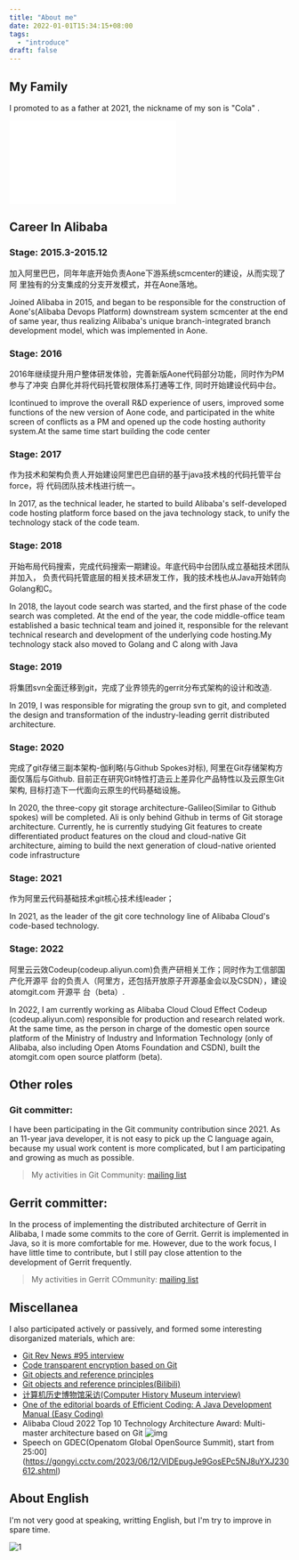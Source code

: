 ```yaml
---
title: "About me"
date: 2022-01-01T15:34:15+08:00
tags:
  - "introduce"
draft: false
---
```


## My Family

I promoted to as a father at 2021, the nickname of my son is "Cola" .

<iframe src="//player.bilibili.com/player.html?aid=530117835&bvid=BV1Wu41187n9&cid=1170226831&page=1" scrolling="no" border="0" frameborder="no" framespacing="0" allowfullscreen="true"> </iframe>

## Career In Alibaba

### Stage: 2015.3-2015.12

加入阿里巴巴，同年年底开始负责Aone下游系统scmcenter的建设，从而实现了阿
里独有的分支集成的分支开发模式，并在Aone落地。

Joined Alibaba in 2015, and began to be responsible for the construction of
Aone's(Alibaba Devops Platform) downstream system scmcenter at the end of same
year, thus realizing Alibaba's unique branch-integrated branch development
model, which was implemented in Aone.

### Stage: 2016

2016年继续提升用户整体研发体验，完善新版Aone代码部分功能，同时作为PM参与了冲突
白屏化并将代码托管权限体系打通等工作, 同时开始建设代码中台。

Icontinued to improve the overall R&D experience of users, improved
some functions of the new version of Aone code, and participated in the white
screen of conflicts as a PM and opened up the code hosting authority system.At
the same time start building the code center


### Stage: 2017

作为技术和架构负责人开始建设阿里巴巴自研的基于java技术栈的代码托管平台force，将
代码团队技术栈进行统一。

In 2017, as the technical leader, he started to build Alibaba's self-developed
code hosting platform force based on the java technology stack, to unify the
technology stack of the code team.

### Stage: 2018

开始布局代码搜索，完成代码搜索一期建设。年底代码中台团队成立基础技术团队并加入，
负责代码托管底层的相关技术研发工作，我的技术栈也从Java开始转向Golang和C。

In 2018, the layout code search was started, and the first phase of the code
search was completed. At the end of the year, the code middle-office team
established a basic technical team and joined it, responsible for the relevant
technical research and development of the underlying code hosting.My technology
stack also moved to Golang and C along with Java

### Stage: 2019

将集团svn全面迁移到git，完成了业界领先的gerrit分布式架构的设计和改造.

In 2019, I was responsible for migrating the group svn to git, and completed the
design and transformation of the industry-leading gerrit distributed
architecture.

### Stage: 2020

完成了git存储三副本架构-伽利略(与Github Spokes对标), 阿里在Git存储架构方
面仅落后与Github. 目前正在研究Git特性打造云上差异化产品特性以及云原生Git架构,
目标打造下一代面向云原生的代码基础设施。

In 2020, the three-copy git storage architecture-Galileo(Similar to Github
spokes) will be completed. Ali is only behind Github in terms of Git storage
architecture. Currently, he is currently studying Git features to create
differentiated product features on the cloud and cloud-native Git architecture,
aiming to build the next generation of cloud-native oriented code infrastructure

### Stage: 2021

作为阿里云代码基础技术git核心技术线leader；

In 2021, as the leader of the git core technology line of Alibaba Cloud's
code-based technology.

### Stage: 2022

阿里云云效Codeup(codeup.aliyun.com)负责产研相关工作；同时作为工信部国产化开源平
台的负责人（阿里方，还包括开放原子开源基金会以及CSDN），建设 atomgit.com 开源平
台（beta）.

In 2022, I am currently working as Alibaba Cloud Cloud Effect Codeup
(codeup.aliyun.com) responsible for production and research related work. At the
same time, as the person in charge of the domestic open source platform of the
Ministry of Industry and Information Technology (only of Alibaba, also including
Open Atoms Foundation and CSDN), built the atomgit.com open source platform (beta).

## Other roles

### Git committer: 

I have been participating in the Git community contribution since 2021. As an
11-year java developer, it is not easy to pick up the C language again, because
my usual work content is more complicated, but I am participating and growing as
much as possible.

> My activities in Git Community: [mailing list](https://lore.kernel.org/git/?q=Teng+Long "mailing list")

## Gerrit committer:

In the process of implementing the distributed architecture of Gerrit in
Alibaba, I made some commits to the core of Gerrit. Gerrit is implemented in
Java, so it is more comfortable for me. However, due to the work focus, I have
little time to contribute, but I still pay close attention to the development of
Gerrit frequently.

> My activities in Gerrit COmmunity: [mailing list](https://gerrit-review.googlesource.com/q/dyroneteng@gmail.com "mailing list")

## Miscellanea

I also participated actively or passively, and formed some interesting
disorganized materials, which are:

* [Git Rev News #95 interview](https://git.github.io/rev_news/2023/01/31/edition-95/ "Git Rev News #95 interview")
* [Code transparent encryption based on Git](https://mp.weixin.qq.com/s/i5oHyDz-UiFdYXTku8cGLw)
* [Git objects and reference principles](https://mp.weixin.qq.com/s/UTETcreecYfotJzlR1fAkw)
* [Git objects and reference principles(Bilibili)](https://www.bilibili.com/video/BV1a44y1b7tm)
* [计算机历史博物馆采访(Computer History Museum interview)](https://www.xiaoyuzhoufm.com/episode/63ea3205e99bdef7d39ea6d8)
* [One of the editorial boards of Efficient Coding: A Java Development Manual (Easy Coding)](https://github.com/alibaba/p3c/blob/master/Java%E5%BC%80%E5%8F%91%E6%89%8B%E5%86%8C(%E9%BB%84%E5%B1%B1%E7%89%88).pdf)
* Alibaba Cloud 2022 Top 10 Technology Architecture Award: Multi-master architecture based on Git
![img](https://intranetproxy.alipay.com/skylark/lark/0/2023/png/2601/1683776150239-afbf7aa5-73e4-4acc-9d54-5aa7109ee2d1.png?x-oss-process=image%2Fresize%2Cw_500%2Climit_0 "img")
* Speech on GDEC(Openatom Global OpenSource Summit), start from 25:00](https://gongyi.cctv.com/2023/06/12/VIDEpugJe9GosEPc5NJ8uYXJ230612.shtml) 

## About English

I'm not very good at speaking, writting English, but I'm try to improve in spare
time.

![1](https://intranetproxy.alipay.com/skylark/lark/0/2022/png/2601/1655300175101-c07b2c8e-2f23-4943-b3a6-d50239e0f08a.png?x-oss-process=image%2Fresize%2Cw_500%2Climit_0)
